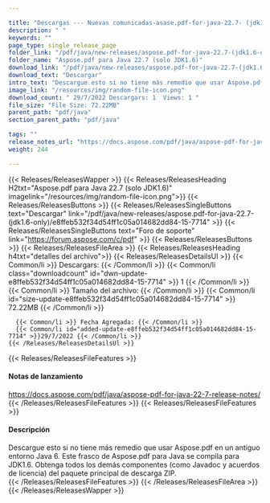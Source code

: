 ```yaml
---

title: "Descargas --- Nuevas comunicadas-asase.pdf-for-java-22.7- (jdk1.6 solo)"
description: " "
keywords: ""
page_type: single_release_page
folder_link: "/pdf/java/new-releases/aspose.pdf-for-java-22.7-(jdk1.6-only)/"
folder_name: "Aspose.pdf para Java 22.7 (solo JDK1.6)"
download_link: "/pdf/java/new-releases/aspose.pdf-for-java-22.7-(jdk1.6-only)/e8ffeb532f34d54ff1c05a014682dd84-15-7714"
download_text: "Descargar"
intro_text: "Descargue esto si no tiene más remedio que usar Aspose.pdf en un antiguo entorno Java 6. Este frasco de Aspose.pdf para Java se compila para JDK1.6. Obtenga todos los demás componentes (como Javadoc y acuerdos de licencia) del paquete principal de descarga ZIP."
image_link: "/resources/img/random-file-icon.png"
download_count: " 29/7/2022 Descargars: 1  Views: 1 "
file_size: "File Size: 72.22MB"
parent_path: "pdf/java"
section_parent_path: "pdf/java"

tags: ""
release_notes_url: "https://docs.aspose.com/pdf/java/aspose-pdf-for-java-22-7-release-notes/"
weight: 244

---
```


{{< Releases/ReleasesWapper >}}
  {{< Releases/ReleasesHeading H2txt="Aspose.pdf para Java 22.7 (solo JDK1.6)" imagelink="/resources/img/random-file-icon.png">}}
  {{< Releases/ReleasesButtons >}}
    {{< Releases/ReleasesSingleButtons text="Descargar" link="/pdf/java/new-releases/aspose.pdf-for-java-22.7-(jdk1.6-only)/e8ffeb532f34d54ff1c05a014682dd84-15-7714" >}}
    {{< Releases/ReleasesSingleButtons text="Foro de soporte" link="https://forum.aspose.com/c/pdf" >}}
  {{< Releases/ReleasesButtons >}}
  {{< Releases/ReleasesFileArea >}}
    {{< Releases/ReleasesHeading h4txt="detalles del archivo">}}
    {{< Releases/ReleasesDetailsUl >}}
      {{< Common/li >}} Descargars: {{< /Common/li >}}
      {{< Common/li class="downloadcount" id="dwn-update-e8ffeb532f34d54ff1c05a014682dd84-15-7714" >}} 1 {{< /Common/li >}}
      {{< Common/li >}} Tamaño del archivo: {{< /Common/li >}}
      {{< Common/li id="size-update-e8ffeb532f34d54ff1c05a014682dd84-15-7714" >}} 72.22MB {{< /Common/li >}}

      {{< Common/li >}} Fecha Agregada: {{< /Common/li >}}
      {{< Common/li id="added-update-e8ffeb532f34d54ff1c05a014682dd84-15-7714" >}}29/7/2022 {{< /Common/li >}}
    {{< /Releases/ReleasesDetailsUl >}}

  {{< Releases/ReleasesFileFeatures >}}
      <h4>Notas de lanzamiento</h4><div><a href='https://docs.aspose.com/pdf/java/aspose-pdf-for-java-22-7-release-notes/'>https://docs.aspose.com/pdf/java/aspose-pdf-for-java-22-7-release-notes/</a></div>
  {{< /Releases/ReleasesFileFeatures >}}
  {{< Releases/ReleasesFileFeatures >}}
      <h4>Descripción</h4><div class="HTMLDescription">Descargue esto si no tiene más remedio que usar Aspose.pdf en un antiguo entorno Java 6. Este frasco de Aspose.pdf para Java se compila para JDK1.6. Obtenga todos los demás componentes (como Javadoc y acuerdos de licencia) del paquete principal de descarga ZIP.</div>
  {{< /Releases/ReleasesFileFeatures >}}
 {{< /Releases/ReleasesFileArea >}}
{{< /Releases/ReleasesWapper >}}


